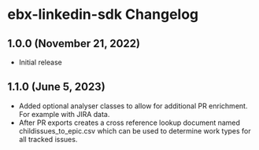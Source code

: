 # ebx-linkedin-sdk Changelog

## 1.0.0 (November 21, 2022)

* Initial release

## 1.1.0 (June 5, 2023)

* Added optional analyser classes to allow for additional PR enrichment. For example with JIRA data.
* After PR exports creates a cross reference lookup document named childissues_to_epic.csv which 
  can be used to determine work types for all tracked issues.